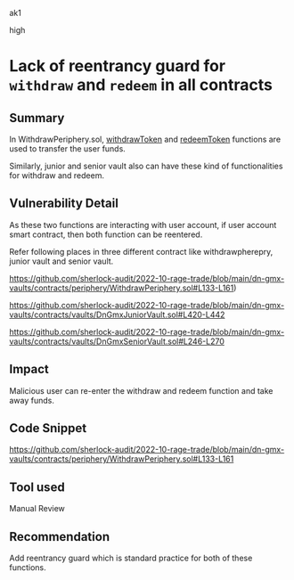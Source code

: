 ak1

high

# Lack of reentrancy guard for `withdraw` and `redeem` in all contracts

## Summary

In WithdrawPeriphery.sol, [withdrawToken](https://github.com/sherlock-audit/2022-10-rage-trade/blob/main/dn-gmx-vaults/contracts/periphery/WithdrawPeriphery.sol#L113) and [redeemToken](https://github.com/sherlock-audit/2022-10-rage-trade/blob/main/dn-gmx-vaults/contracts/periphery/WithdrawPeriphery.sol#L133) functions are used to transfer the user funds.

Similarly, junior and senior vault also can have these kind of functionalities for withdraw and redeem.

## Vulnerability Detail

As these two functions are interacting with user account, if user account smart contract, then both function can be reentered.

Refer following places in three different  contract like withdrawpherepry, junior vault and senior vault.

https://github.com/sherlock-audit/2022-10-rage-trade/blob/main/dn-gmx-vaults/contracts/periphery/WithdrawPeriphery.sol#L133-L161)

https://github.com/sherlock-audit/2022-10-rage-trade/blob/main/dn-gmx-vaults/contracts/vaults/DnGmxJuniorVault.sol#L420-L442

https://github.com/sherlock-audit/2022-10-rage-trade/blob/main/dn-gmx-vaults/contracts/vaults/DnGmxSeniorVault.sol#L246-L270

## Impact

Malicious user can re-enter the withdraw and redeem function and take away funds.


## Code Snippet

https://github.com/sherlock-audit/2022-10-rage-trade/blob/main/dn-gmx-vaults/contracts/periphery/WithdrawPeriphery.sol#L133-L161


## Tool used

Manual Review

## Recommendation
Add reentrancy guard which is standard practice for both of these functions.

